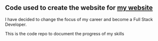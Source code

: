 ## Code used to create the website for [my website](https://tux.com.au)

I have decided to change the focus of my career and become a Full Stack Developer.

This is the code repo to document the progress of my skills

